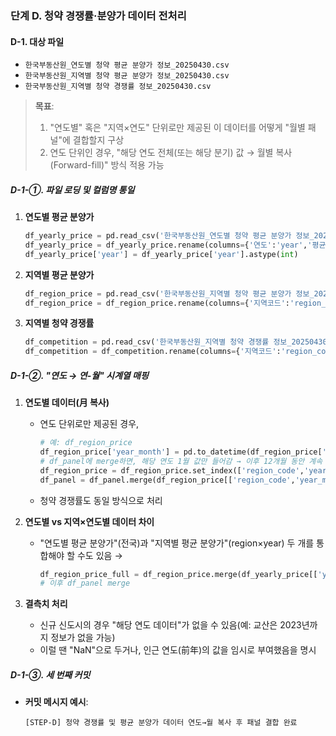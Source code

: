 
### 단계 D. 청약 경쟁률·분양가 데이터 전처리

#### D-1. 대상 파일

* `한국부동산원_연도별 청약 평균 분양가 정보_20250430.csv`
* `한국부동산원_지역별 청약 평균 분양가 정보_20250430.csv`
* `한국부동산원_지역별 청약 경쟁률 정보_20250430.csv`

> **목표**:
>
> 1. "연도별" 혹은 "지역×연도" 단위로만 제공된 이 데이터를 어떻게 "월별 패널"에 결합할지 구상
> 2. 연도 단위인 경우, "해당 연도 전체(또는 해당 분기) 값 → 월별 복사(Forward-fill)" 방식 적용 가능

##### D-1-①. 파일 로딩 및 컬럼명 통일

1. **연도별 평균 분양가**

   ```python
   df_yearly_price = pd.read_csv('한국부동산원_연도별 청약 평균 분양가 정보_20250430.csv', encoding='utf-8')
   df_yearly_price = df_yearly_price.rename(columns={'연도':'year','평균분양가':'avg_subdivision_price'})
   df_yearly_price['year'] = df_yearly_price['year'].astype(int)
   ```
2. **지역별 평균 분양가**

   ```python
   df_region_price = pd.read_csv('한국부동산원_지역별 청약 평균 분양가 정보_20250430.csv', encoding='utf-8')
   df_region_price = df_region_price.rename(columns={'지역코드':'region_code','연도':'year','평균분양가':'region_avg_sub_price'})
   ```
3. **지역별 청약 경쟁률**

   ```python
   df_competition = pd.read_csv('한국부동산원_지역별 청약 경쟁률 정보_20250430.csv', encoding='utf-8')
   df_competition = df_competition.rename(columns={'지역코드':'region_code','연도':'year','청약경쟁률':'competition_rate'})
   ```

##### D-1-②. "연도 → 연-월" 시계열 매핑

1. **연도별 데이터(月 복사)**

   * 연도 단위로만 제공된 경우,

     ```python
     # 예: df_region_price
     df_region_price['year_month'] = pd.to_datetime(df_region_price['year'].astype(str) + '-01', format='%Y-%m')
     # df_panel에 merge하면, 해당 연도 1월 값만 들어감 → 이후 12개월 동안 계속 유지하려면:
     df_region_price = df_region_price.set_index(['region_code','year_month']).unstack().resample('MS').ffill().stack().reset_index()
     df_panel = df_panel.merge(df_region_price[['region_code','year_month','region_avg_sub_price']], on=['region_code','year_month'], how='left')
     ```
   * 청약 경쟁률도 동일 방식으로 처리
2. **연도별 vs 지역×연도별 데이터 차이**

   * "연도별 평균 분양가"(전국)과 "지역별 평균 분양가"(region×year) 두 개를 통합해야 할 수도 있음 →

     ```python
     df_region_price_full = df_region_price.merge(df_yearly_price[['year','avg_subdivision_price']], on='year', how='left')
     # 이후 df_panel merge
     ```
3. **결측치 처리**

   * 신규 신도시의 경우 "해당 연도 데이터"가 없을 수 있음(예: 교산은 2023년까지 정보가 없을 가능)
   * 이럴 땐 "NaN"으로 두거나, 인근 연도(前年)의 값을 임시로 부여했음을 명시

##### D-1-③. 세 번째 커밋

* **커밋 메시지 예시**:

  ```
  [STEP-D] 청약 경쟁률 및 평균 분양가 데이터 연도→월 복사 후 패널 결합 완료
  ```
